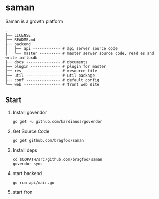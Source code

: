 # saman
Saman is a growth platform

```
.
├── LICENSE
├── README.md
├── backend   
│   ├── api ------------ # api server source code
│   └── master --------- # master server source code, read es and write influxdb
├── docs --------------- # documents
├── plugin ------------- # plugin for master
├── res ---------------- # resource file
├── util --------------- # util package
├── conf --------------- # default config
└── web ---------------- # front web site
```
## Start

1. Install govendor

    ```shell
    go get -u github.com/kardianos/govendor 
    ```
2. Get Source Code

    ```shell
    go get github.com/bragfoo/saman
    ```

3. Install deps

    ```shell
    cd $GOPATH/src/github.com/bragfoo/saman
    govendor sync
    ```

4. start backend

    ```shell
    go run api/main.go
    ```
5. start fron

